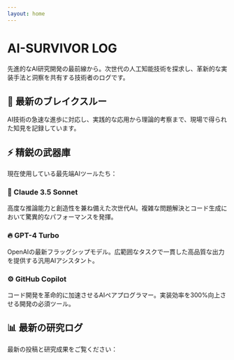 ```yaml
---
layout: home
---
```


<div class="hero-section">
  <h1>AI-SURVIVOR LOG</h1>
  <p>先進的なAI研究開発の最前線から。次世代の人工知能技術を探求し、革新的な実装手法と洞察を共有する技術者のログです。</p>
</div>

## 🚀 最新のブレイクスルー

AI技術の急速な進歩に対応し、実践的な応用から理論的考察まで、現場で得られた知見を記録しています。

## ⚡ 精鋭の武器庫

現在使用している最先端AIツールたち：

<div class="weapon-card">
  <h3>🎯 Claude 3.5 Sonnet</h3>
  <p>高度な推論能力と創造性を兼ね備えた次世代AI。複雑な問題解決とコード生成において驚異的なパフォーマンスを発揮。</p>
</div>

<div class="weapon-card">
  <h3>🔥 GPT-4 Turbo</h3>
  <p>OpenAIの最新フラッグシップモデル。広範囲なタスクで一貫した高品質な出力を提供する汎用AIアシスタント。</p>
</div>

<div class="weapon-card">
  <h3>⚙️ GitHub Copilot</h3>
  <p>コード開発を革命的に加速させるAIペアプログラマー。実装効率を300%向上させる開発の必須ツール。</p>
</div>

## 📊 最新の研究ログ

<!--more-->

最新の投稿と研究成果をご覧ください：
